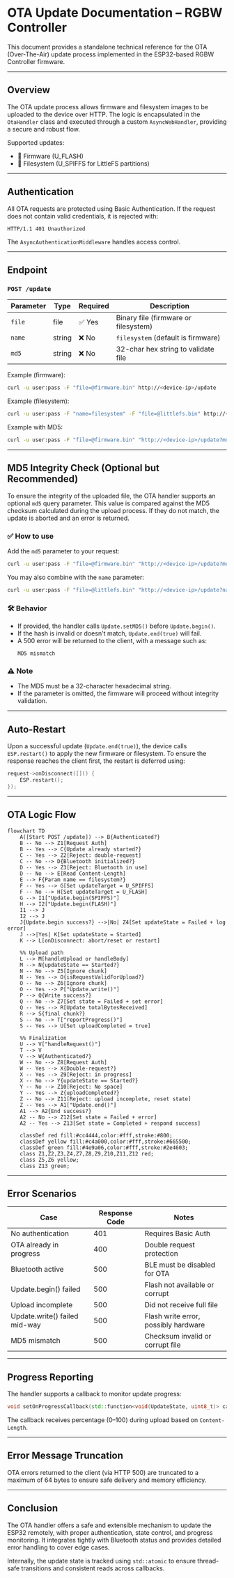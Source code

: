 # OTA Update Documentation – RGBW Controller

This document provides a standalone technical reference for the OTA (Over-The-Air) update process implemented in the ESP32-based RGBW Controller firmware.

---

## Overview

The OTA update process allows firmware and filesystem images to be uploaded to the device over HTTP. The logic is encapsulated in the `OtaHandler` class and executed through a custom `AsyncWebHandler`, providing a secure and robust flow.

Supported updates:

* 🔧 Firmware (U\_FLASH)
* 📁 Filesystem (U\_SPIFFS for LittleFS partitions)

---

## Authentication

All OTA requests are protected using Basic Authentication.
If the request does not contain valid credentials, it is rejected with:

```
HTTP/1.1 401 Unauthorized
```

The `AsyncAuthenticationMiddleware` handles access control.

---

## Endpoint

### `POST /update`

| Parameter | Type   | Required  | Description                          |
| --------- | ------ | --------- | ------------------------------------ |
| `file`    | file   | ✅ Yes    | Binary file (firmware or filesystem) |
| `name`    | string | ❌ No     | `filesystem` (default is firmware)   |
| `md5`     | string | ❌ No     | 32-char hex string to validate file  |

Example (firmware):

```bash
curl -u user:pass -F "file=@firmware.bin" http://<device-ip>/update
```

Example (filesystem):

```bash
curl -u user:pass -F "name=filesystem" -F "file=@littlefs.bin" http://<device-ip>/update
```

Example with MD5:

```bash
curl -u user:pass -F "file=@firmware.bin" "http://<device-ip>/update?md5=d41d8cd98f00b204e9800998ecf8427e"
```

---

## MD5 Integrity Check (Optional but Recommended)

To ensure the integrity of the uploaded file, the OTA handler supports an optional `md5` query parameter. This value is compared against the MD5 checksum calculated during the upload process. If they do not match, the update is aborted and an error is returned.

### ✅ How to use

Add the `md5` parameter to your request:

```bash
curl -u user:pass -F "file=@firmware.bin" "http://<device-ip>/update?md5=d41d8cd98f00b204e9800998ecf8427e"
```

You may also combine with the `name` parameter:

```bash
curl -u user:pass -F "file=@littlefs.bin" "http://<device-ip>/update?name=filesystem&md5=d41d8cd98f00b204e9800998ecf8427e"
```

### 🛠 Behavior

- If provided, the handler calls `Update.setMD5()` before `Update.begin()`.
- If the hash is invalid or doesn't match, `Update.end(true)` will fail.
- A 500 error will be returned to the client, with a message such as:
  ```
  MD5 mismatch
  ```

### ⚠️ Note

- The MD5 must be a 32-character hexadecimal string.
- If the parameter is omitted, the firmware will proceed without integrity validation.

---

## Auto-Restart

Upon a successful update (`Update.end(true)`), the device calls `ESP.restart()` to apply the new firmware or filesystem.
To ensure the response reaches the client first, the restart is deferred using:

```cpp
request->onDisconnect([]() {
    ESP.restart();
});
```

---

## OTA Logic Flow

```mermaid
flowchart TD
    A([Start POST /update]) --> B{Authenticated?}
    B -- No --> Z1[Request Auth]
    B -- Yes --> C{Update already started?}
    C -- Yes --> Z2[Reject: double-request]
    C -- No --> D{Bluetooth initialized?}
    D -- Yes --> Z3[Reject: Bluetooth in use]
    D -- No --> E[Read Content-Length]
    E --> F{Param name == filesystem?}
    F -- Yes --> G[Set updateTarget = U_SPIFFS]
    F -- No --> H[Set updateTarget = U_FLASH]
    G --> I1["Update.begin(SPIFFS)"]
    H --> I2["Update.begin(FLASH)"]
    I1 --> J
    I2 --> J
    J{Update.begin success?} -->|No| Z4[Set updateState = Failed + log error]
    J -->|Yes| K[Set updateState = Started]
    K --> L[onDisconnect: abort/reset or restart]

    %% Upload path
    L --> M[handleUpload or handleBody]
    M --> N{updateState == Started?}
    N -- No --> Z5[Ignore chunk]
    N -- Yes --> O{isRequestValidForUpload?}
    O -- No --> Z6[Ignore chunk]
    O -- Yes --> P["Update.write()"]
    P --> Q{Write success?}
    Q -- No --> Z7[Set state = Failed + set error]
    Q -- Yes --> R[Update totalBytesReceived]
    R --> S{final chunk?}
    S -- No --> T["reportProgress()"]
    S -- Yes --> U[Set uploadCompleted = true]

    %% Finalization
    U --> V["handleRequest()"]
    T --> V
    V --> W{Authenticated?}
    W -- No --> Z8[Request Auth]
    W -- Yes --> X{Double-request?}
    X -- Yes --> Z9[Reject: in progress]
    X -- No --> Y{updateState == Started?}
    Y -- No --> Z10[Reject: No space]
    Y -- Yes --> Z{uploadCompleted?}
    Z -- No --> Z11[Reject: upload incomplete, reset state]
    Z -- Yes --> A1["Update.end()"]
    A1 --> A2{End success?}
    A2 -- No --> Z12[Set state = Failed + error]
    A2 -- Yes --> Z13[Set state = Completed + respond success]

    classDef red fill:#cc4444,color:#fff,stroke:#800;
    classDef yellow fill:#c4a000,color:#fff,stroke:#665500;
    classDef green fill:#4e9a06,color:#fff,stroke:#2e4603;
    class Z1,Z2,Z3,Z4,Z7,Z8,Z9,Z10,Z11,Z12 red;
    class Z5,Z6 yellow;
    class Z13 green;
```

---

## Error Scenarios

| Case                          | Response Code | Notes                                |
| ----------------------------- | ------------- | ------------------------------------ |
| No authentication             | 401           | Requires Basic Auth                  |
| OTA already in progress       | 400           | Double request protection            |
| Bluetooth active              | 500           | BLE must be disabled for OTA         |
| Update.begin() failed         | 500           | Flash not available or corrupt       |
| Upload incomplete             | 500           | Did not receive full file            |
| Update.write() failed mid-way | 500           | Flash write error, possibly hardware |
| MD5 mismatch                  | 500           | Checksum invalid or corrupt file     |

---

## Progress Reporting

The handler supports a callback to monitor update progress:

```cpp
void setOnProgressCallback(std::function<void(UpdateState, uint8_t)> callback);
```

The callback receives percentage (0–100) during upload based on `Content-Length`.

---

## Error Message Truncation

OTA errors returned to the client (via HTTP 500) are truncated to a maximum of 64 bytes to ensure safe delivery and memory efficiency.

---

## Conclusion

The OTA handler offers a safe and extensible mechanism to update the ESP32 remotely, with proper authentication, state control, and progress monitoring.
It integrates tightly with Bluetooth status and provides detailed error handling to cover edge cases.

Internally, the update state is tracked using `std::atomic` to ensure thread-safe transitions and consistent reads across callbacks.
